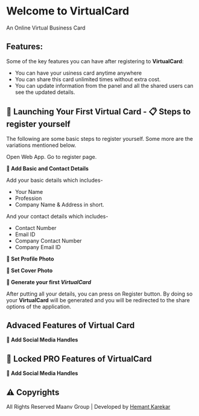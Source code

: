 # Welcome to VirtualCard
An Online Virtual Business Card 

## Features:
Some of the key features you can have after registering to **VirtualCard**:
- You can have your usiness card anytime anywhere
- You can share this card unlimited times without extra cost.
- You can update information from the panel and all the shared users can see the updated details.

## :rocket: Launching Your First Virtual Card - :clipboard: Steps to register yourself

The following are some basic steps to register yourself. Some more are the variations mentioned below.

Open Web App. Go to register page.

**:small_blue_diamond: Add Basic and Contact Details**

  Add your basic details which includes- 
  - Your Name
  - Profession
  - Company Name & Address in short.
  
  And your contact details which includes-
  - Contact Number
  - Email ID
  - Company Contact Number
  - Company Email ID

**:small_blue_diamond: Set Profile Photo**

**:small_blue_diamond: Set Cover Photo**

**:small_blue_diamond: Generate your first _VirtualCard_**

  After putting all your details, you can press on Register button. By doing so your **VirtualCard** will be generated and you will be redirected to the share options of the application.

## Advaced Features of Virtual Card

**:small_blue_diamond: Add Social Media Handles**

## :closed_lock_with_key: Locked PRO Features of VirtualCard

**:small_blue_diamond: Add Social Media Handles**

## :warning: Copyrights

All Rights Reserved Maanv Group | Developed by [Hemant Karekar](https://github.com/HemantKarekar)
